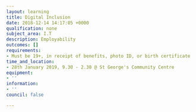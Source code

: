 ```yaml
---
layout: learning
title: Digital Inclusion
date: 2018-12-14 14:17:05 +0000
qualification: none
subject_area: I.T
description: Employability
outcomes: []
requirements:
- Must be 19+, in receipt of benefits, photo ID, or birth certificate
time_and_location:
- 28th January 2019, 9.30 - 2.30 @ St George's Community Centre
equipment:
- ''
information:
- ''
council: false

---
```

